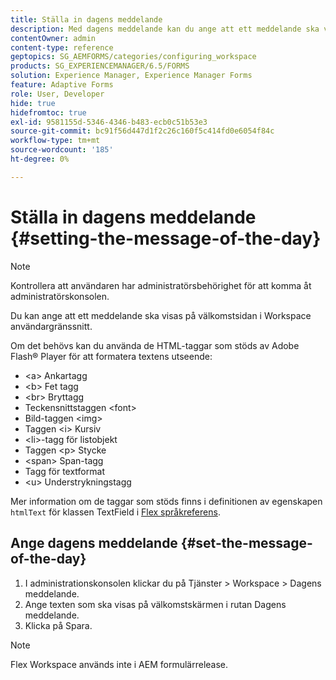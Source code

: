 ```yaml
---
title: Ställa in dagens meddelande
description: Med dagens meddelande kan du ange att ett meddelande ska visas på välkomstsidan i Workspace användargränssnitt.
contentOwner: admin
content-type: reference
geptopics: SG_AEMFORMS/categories/configuring_workspace
products: SG_EXPERIENCEMANAGER/6.5/FORMS
solution: Experience Manager, Experience Manager Forms
feature: Adaptive Forms
role: User, Developer
hide: true
hidefromtoc: true
exl-id: 9581155d-5346-4346-b483-ecb0c51b53e3
source-git-commit: bc91f56d447d1f2c26c160f5c414fd0e6054f84c
workflow-type: tm+mt
source-wordcount: '185'
ht-degree: 0%

---
```


# Ställa in dagens meddelande {#setting-the-message-of-the-day}

>[!NOTE]
> 
> Kontrollera att användaren har administratörsbehörighet för att komma åt administratörskonsolen.

Du kan ange att ett meddelande ska visas på välkomstsidan i Workspace användargränssnitt.

Om det behövs kan du använda de HTML-taggar som stöds av Adobe Flash® Player för att formatera textens utseende:

* &lt;a> Ankartagg
* &lt;b> Fet tagg
* &lt;br> Bryttagg
* Teckensnittstaggen &lt;font>
* Bild-taggen &lt;img>
* Taggen &lt;i> Kursiv
* &lt;li>-tagg för listobjekt
* Taggen &lt;p> Stycke
* &lt;span> Span-tagg
* Tagg för textformat
* &lt;u> Understrykningstagg

Mer information om de taggar som stöds finns i definitionen av egenskapen `htmlText` för klassen TextField i [Flex språkreferens](https://flex.apache.org/).

## Ange dagens meddelande {#set-the-message-of-the-day}

1. I administrationskonsolen klickar du på Tjänster > Workspace > Dagens meddelande.
1. Ange texten som ska visas på välkomstskärmen i rutan Dagens meddelande.
1. Klicka på Spara.

>[!NOTE]
>
>Flex Workspace används inte i AEM formulärrelease.
